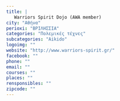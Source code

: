 ```yaml
---
title: |
   Warriors Spirit Dojo (AWA member)
city: "Αθήνα"
perioxi: "ΒΡΙΛΗΣΣΙΑ"
categories: "Πολεμικές τέχνες"
subcategories: "Aikido"
logoimg: ""
website: "http://www.warriors-spirit.gr/"
facebook: ""
phone: ""
email: ""
courses: ""
places: ""
rensponsibles: ""
zipcode: ""
---
```




